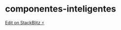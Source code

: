 # componentes-inteligentes

[Edit on StackBlitz ⚡️](https://stackblitz.com/edit/componentes-inteligentes)